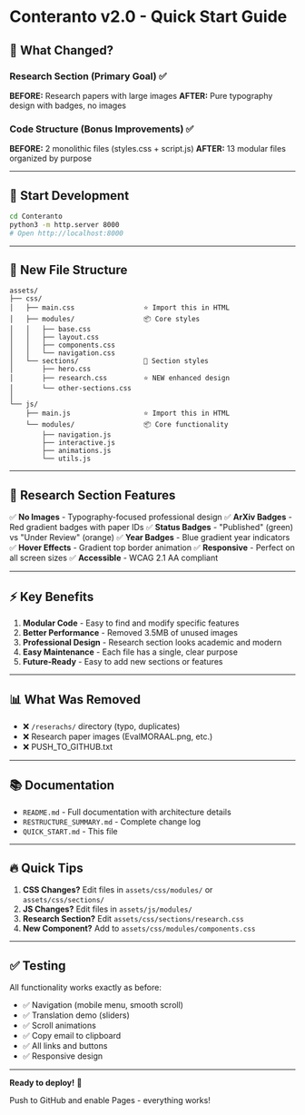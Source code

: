 # Conteranto v2.0 - Quick Start Guide

## 🎯 What Changed?

### Research Section (Primary Goal) ✅
**BEFORE:** Research papers with large images
**AFTER:** Pure typography design with badges, no images

### Code Structure (Bonus Improvements) ✅
**BEFORE:** 2 monolithic files (styles.css + script.js)
**AFTER:** 13 modular files organized by purpose

---

## 🚀 Start Development

```bash
cd Conteranto
python3 -m http.server 8000
# Open http://localhost:8000
```

---

## 📁 New File Structure

```
assets/
├── css/
│   ├── main.css                 ⭐ Import this in HTML
│   ├── modules/                 📦 Core styles
│   │   ├── base.css
│   │   ├── layout.css
│   │   ├── components.css
│   │   └── navigation.css
│   └── sections/                📄 Section styles
│       ├── hero.css
│       ├── research.css         ⭐ NEW enhanced design
│       └── other-sections.css
│
└── js/
    ├── main.js                  ⭐ Import this in HTML
    └── modules/                 📦 Core functionality
        ├── navigation.js
        ├── interactive.js
        ├── animations.js
        └── utils.js
```

---

## 🎨 Research Section Features

✅ **No Images** - Typography-focused professional design
✅ **ArXiv Badges** - Red gradient badges with paper IDs
✅ **Status Badges** - "Published" (green) vs "Under Review" (orange)
✅ **Year Badges** - Blue gradient year indicators
✅ **Hover Effects** - Gradient top border animation
✅ **Responsive** - Perfect on all screen sizes
✅ **Accessible** - WCAG 2.1 AA compliant

---

## ⚡ Key Benefits

1. **Modular Code** - Easy to find and modify specific features
2. **Better Performance** - Removed 3.5MB of unused images
3. **Professional Design** - Research section looks academic and modern
4. **Easy Maintenance** - Each file has a single, clear purpose
5. **Future-Ready** - Easy to add new sections or features

---

## 📊 What Was Removed

- ❌ `/reserachs/` directory (typo, duplicates)
- ❌ Research paper images (EvalMORAAL.png, etc.)
- ❌ PUSH_TO_GITHUB.txt

---

## 📚 Documentation

- `README.md` - Full documentation with architecture details
- `RESTRUCTURE_SUMMARY.md` - Complete change log
- `QUICK_START.md` - This file

---

## 🔥 Quick Tips

1. **CSS Changes?** Edit files in `assets/css/modules/` or `assets/css/sections/`
2. **JS Changes?** Edit files in `assets/js/modules/`
3. **Research Section?** Edit `assets/css/sections/research.css`
4. **New Component?** Add to `assets/css/modules/components.css`

---

## ✅ Testing

All functionality works exactly as before:
- ✅ Navigation (mobile menu, smooth scroll)
- ✅ Translation demo (sliders)
- ✅ Scroll animations
- ✅ Copy email to clipboard
- ✅ All links and buttons
- ✅ Responsive design

---

**Ready to deploy!** 🚀

Push to GitHub and enable Pages - everything works!
